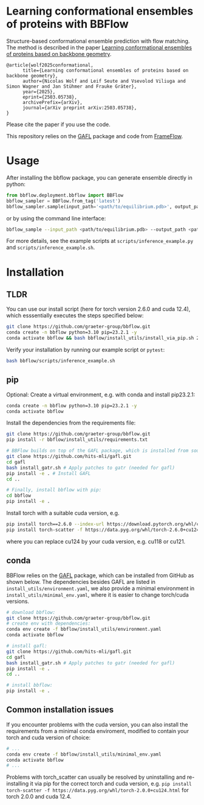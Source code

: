 # Learning conformational ensembles of proteins with BBFlow

Structure-based conformational ensemble prediction with flow matching. The method is described in the paper [Learning conformational ensembles of proteins based on backbone geometry](https://arxiv.org/abs/2503.05738).

```
@article{wolf2025conformational,
      title={Learning conformational ensembles of proteins based on backbone geometry}, 
      author={Nicolas Wolf and Leif Seute and Vsevolod Viliuga and Simon Wagner and Jan Stühmer and Frauke Gräter},
      year={2025},
      eprint={2503.05738},
      archivePrefix={arXiv},
      journal={arXiv preprint arXiv:2503.05738},
}
```

Please cite the paper if you use the code.


This repository relies on the [GAFL](https://github.com/hits-mli/gafl) package and code from [FrameFlow](https://github.com/microsoft/protein-frame-flow).


# Usage

After installing the bbflow package, you can generate ensemble directly in python:

```python
from bbflow.deployment.bbflow import BBFlow
bbflow_sampler = BBFlow.from_tag('latest')
bbflow_sampler.sample(input_path='<path/to/equilibrium.pdb>', output_path='<path/to/output_ensemble.pdb>', num_samples=50)
```

or by using the command line interface:

```bash
bbflow_sample --input_path <path/to/equilibrium.pdb> --output_path <path/to/output_ensemble.pdb> --num_samples 50
```

For more details, see the example scripts at `scripts/inference_example.py` and `scripts/inference_example.sh`.



# Installation

## TLDR

You can use our install script (here for torch version 2.6.0 and cuda 12.4), which esssentially executes the steps specified below:

```bash
git clone https://github.com/graeter-group/bbflow.git
conda create -n bbflow python=3.10 pip=23.2.1 -y
conda activate bbflow && bash bbflow/install_utils/install_via_pip.sh 2.6.0 124
```

Verify your installation by running our example script or `pytest`:

```bash
bash bbflow/scripts/inference_example.sh
```

## pip

Optional: Create a virtual environment, e.g. with conda and install pip23.2.1:

```bash
conda create -n bbflow python=3.10 pip=23.2.1 -y
conda activate bbflow
```

Install the dependencies from the requirements file:

```bash
git clone https://github.com/graeter-group/bbflow.git
pip install -r bbflow/install_utils/requirements.txt

# BBFlow builds on top of the GAFL package, which is installed from source:
git clone https://github.com/hits-mli/gafl.git
cd gafl
bash install_gatr.sh # Apply patches to gatr (needed for gafl)
pip install -e . # Install GAFL
cd ..

# Finally, install bbflow with pip:
cd bbflow
pip install -e .
```

Install torch with a suitable cuda version, e.g.

```bash
pip install torch==2.6.0 --index-url https://download.pytorch.org/whl/cu124
pip install torch-scatter -f https://data.pyg.org/whl/torch-2.6.0+cu124.html
```

where you can replace cu124 by your cuda version, e.g. cu118 or cu121.

## conda

BBFlow relies on the [GAFL](https://github.com/hits-mli/gafl) package, which can be installed from GitHub as shown below. The dependencies besides GAFL are listed in `install_utils/environment.yaml`, we also provide a minimal environment in `install_utils/minimal_env.yaml`, where it is easier to change torch/cuda versions.

```bash
# download bbflow:
git clone https://github.com/graeter-group/bbflow.git
# create env with dependencies:
conda env create -f bbflow/install_utils/environment.yaml
conda activate bbflow

# install gafl:
git clone https://github.com/hits-mli/gafl.git
cd gafl
bash install_gatr.sh # Apply patches to gatr (needed for gafl)
pip install -e .
cd ..

# install bbflow:
pip install -e .
```

## Common installation issues

If you encounter problems with the cuda version, you can also install the requirements from a minimal conda enviroment, modified to contain your torch and cuda version of choice:

```bash
# ...
conda env create -f bbflow/install_utils/minimal_env.yaml
conda activate bbflow
# ...
```

Problems with torch_scatter can usually be resolved by uninstalling and re-installing it via pip for the correct torch and cuda version, e.g. `pip install torch-scatter -f https://data.pyg.org/whl/torch-2.0.0+cu124.html` for torch 2.0.0 and cuda 12.4.